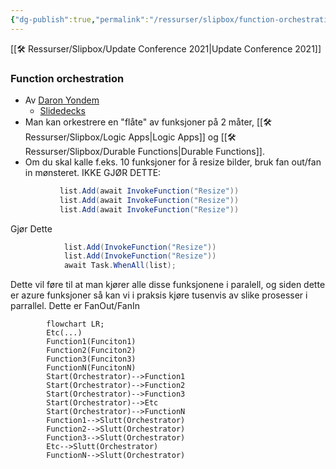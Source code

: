 ```yaml
---
{"dg-publish":true,"permalink":"/ressurser/slipbox/function-orchestration/","dgHomeLink":true,"dgPassFrontmatter":false}
---
```



[[🛠 Ressurser/Slipbox/Update Conference 2021|Update Conference 2021]]
### Function orchestration
* Av [Daron Yondem](https://daron.me/)
	* [Slidedecks](https://daron.me/decks) 
* Man kan orkestrere en "flåte" av funksjoner på 2 måter, [[🛠 Ressurser/Slipbox/Logic Apps|Logic Apps]] og [[🛠 Ressurser/Slipbox/Durable Functions|Durable Functions]]. 
* Om du skal kalle f.eks. 10 funksjoner for å resize bilder, bruk fan out/fan in mønsteret. 
IKKE GJØR DETTE:
 ```csharp
			list.Add(await InvokeFunction("Resize"))
			list.Add(await InvokeFunction("Resize"))
			list.Add(await InvokeFunction("Resize"))
```
	
Gjør Dette
```csharp
			list.Add(InvokeFunction("Resize"))
			list.Add(InvokeFunction("Resize"))
			await Task.WhenAll(list);
```
			
Dette vil føre til at man kjører alle disse funksjonene i paralell, og siden dette er azure funksjoner så kan vi i praksis kjøre tusenvis av slike prosesser i parrallel. Dette er FanOut/FanIn
```mermaid
		flowchart LR;
		Etc(...)
		Function1(Funciton1)
		Function2(Funciton2)
		Function3(Funciton3)
		FunctionN(FuncitonN)
		Start(Orchestrator)-->Function1
		Start(Orchestrator)-->Function2
		Start(Orchestrator)-->Function3
		Start(Orchestrator)-->Etc
		Start(Orchestrator)-->FunctionN
		Function1-->Slutt(Orchestrator)
		Function2-->Slutt(Orchestrator)
		Function3-->Slutt(Orchestrator)
		Etc-->Slutt(Orchestrator)
		FunctionN-->Slutt(Orchestrator)
```